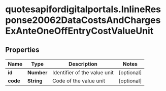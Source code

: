 # quotesapifordigitalportals.InlineResponse20062DataCostsAndChargesExAnteOneOffEntryCostValueUnit

## Properties

Name | Type | Description | Notes
------------ | ------------- | ------------- | -------------
**id** | **Number** | Identifier of the value unit | [optional] 
**code** | **String** | Code of the value unit | [optional] 


